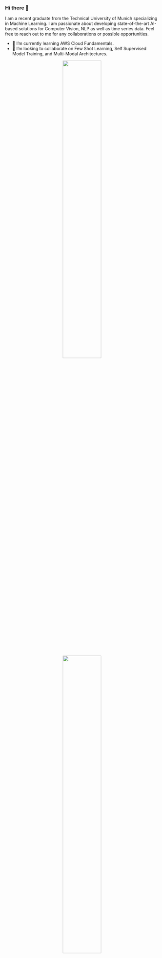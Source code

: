 ### Hi there 👋

I am a recent graduate from the Technical University of Munich specializing in Machine Learning. I am passionate about developing state-of-the-art AI-based solutions for Computer Vision, NLP as well as time series data. Feel free to reach out to me for any collaborations or possible opportunities.

- 🌱 I’m currently learning AWS Cloud Fundamentals.
- 👯 I’m looking to collaborate on Few Shot Learning, Self Supervised Model Training, and Multi-Modal Architectures.

<p align="center">
  <img height="50%" width="auto" src ="https://github-readme-stats.vercel.app/api?username=PSRahul&show_icons=true&count_private=true&theme=darcula&hide_border=true&hide=issues,contribs&bg_color=00000000">
  <img height="50%" width="auto" src ="https://github-readme-stats.vercel.app/api/top-langs/?username=PSRahul&layout=compact&hide_border=true&theme=darcula&bg_color=00000000&langs_count=6&hide=jupyter%20notebook,tex,css,php&exclude_repo=Pacman-AI">
 
</p>


<!--
**PSRahul/PSRahul** is a ✨ _special_ ✨ repository because its `README.md` (this file) appears on your GitHub profile.

Here are some ideas to get you started:

- 🔭 I’m currently working on ...
- 🌱 I’m currently learning ...
- 👯 I’m looking to collaborate on ...
- 🤔 I’m looking for help with ...
- 💬 Ask me about ...
- 📫 How to reach me: ...
- 😄 Pronouns: ...
- ⚡ Fun fact: ...
-->

![](https://komarev.com/ghpvc/?username=PSRahul&style=flat-square)
